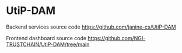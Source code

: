 # UtiP-DAM

Backend services source code https://github.com/janine-cs/UtiP-DAM

Frontend dashboard source code https://github.com/NGI-TRUSTCHAIN/UtiP-DAM/tree/main

